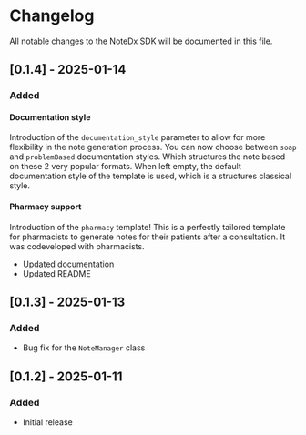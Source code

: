 # Changelog

All notable changes to the NoteDx SDK will be documented in this file.

## [0.1.4] - 2025-01-14

### Added

#### Documentation style

Introduction of the `documentation_style` parameter to allow for more flexibility in the note generation process. You can now choose between `soap` and `problemBased` documentation styles. Which structures the note based on these 2 very popular formats. When left empty, the default documentation style of the template is used, which is a structures classical style.

#### Pharmacy support

Introduction of the `pharmacy` template! This is a perfectly tailored template for pharmacists to generate notes for their patients after a consultation. It was codeveloped with pharmacists.


- Updated documentation
- Updated README


## [0.1.3] - 2025-01-13

### Added
- Bug fix for the `NoteManager` class


## [0.1.2] - 2025-01-11

### Added
- Initial release
